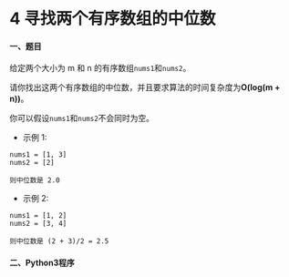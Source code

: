 # 4 寻找两个有序数组的中位数

#### 一、题目

给定两个大小为 m 和 n 的有序数组```nums1```和```nums2```。

请你找出这两个有序数组的中位数，并且要求算法的时间复杂度为**O(log(m + n))**。

你可以假设```nums1```和```nums2```不会同时为空。

* 示例 1:
```
nums1 = [1, 3]
nums2 = [2]

则中位数是 2.0
```
* 示例 2:
```
nums1 = [1, 2]
nums2 = [3, 4]

则中位数是 (2 + 3)/2 = 2.5
```
#### 二、Python3程序
